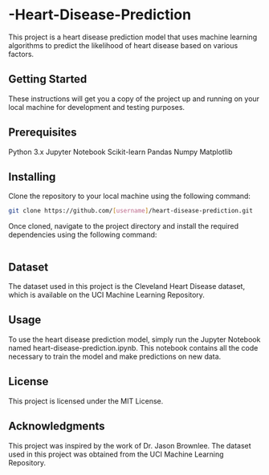 # -Heart-Disease-Prediction
This project is a heart disease prediction model that uses machine learning algorithms to predict the likelihood of heart disease based on various factors.

## Getting Started
These instructions will get you a copy of the project up and running on your local machine for development and testing purposes.

## Prerequisites
Python 3.x
Jupyter Notebook
Scikit-learn
Pandas
Numpy
Matplotlib

## Installing
Clone the repository to your local machine using the following command:

```bash
git clone https://github.com/[username]/heart-disease-prediction.git
```
Once cloned, navigate to the project directory and install the required dependencies using the following command:

```pip install -r requirements.txt
```
## Dataset
The dataset used in this project is the Cleveland Heart Disease dataset, which is available on the UCI Machine Learning Repository.

## Usage
To use the heart disease prediction model, simply run the Jupyter Notebook named heart-disease-prediction.ipynb. This notebook contains all the code necessary to train the model and make predictions on new data.

## License
This project is licensed under the MIT License.

## Acknowledgments
This project was inspired by the work of Dr. Jason Brownlee.
The dataset used in this project was obtained from the UCI Machine Learning Repository.
